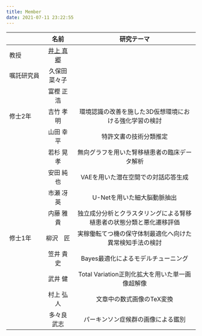 ```yaml
---
title: Member
date: 2021-07-11 23:22:55
---
```


||名前|研究テーマ|
|:-|:-:|:-:|
|教授|[井上 真郷](./inoue)|  |
|嘱託研究員|久保田 菜々子|　|
|　　　　　|富樫 正浩|　|
|修士2年|吉竹 孝明|環境認識の改善を施した3D仮想環境における強化学習の検討|
|      |山田 幸平|特許文書の技術分類推定|
|      |若杉 晃孝|無向グラフを用いた腎移植患者の臨床データ解析|
|      |安田 純也|VAEを用いた潜在空間での対話応答生成|
|      |市瀬 冴英|U-Netを用いた細大脳動脈抽出|
|      |内藤 雅貴|独立成分分析とクラスタリングによる腎移植患者の状態分類と悪化遷移評価|
|修士1年|柳沢　匠|実稼働転てつ機の保守体制最適化へ向けた異常検知手法の検討|
|      |笠井 貴史|Bayes最適化によるモデルチューニング|
|      |武井 健|Total Variation正則化拡大を用いた単一画像超解像|
|      |村上 弘人|文章中の数式画像のTeX変換|
|      |多々良 武志|パーキンソン症候群の画像による鑑別|
